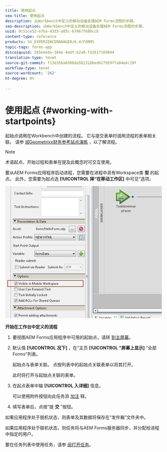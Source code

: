 ```yaml
---
title: 使用起点
seo-title: 使用起点
description: 从Workbench中定义的移动设备处理AEM Forms流程的步骤。
seo-description: 从Workbench中定义的移动设备处理AEM Forms流程的步骤。
uuid: 9c51ce52-e7ba-43d3-a85c-67067f680ccb
content-type: reference
products: SG_EXPERIENCEMANAGER/6.4/FORMS
topic-tags: forms-app
discoiquuid: 265eee8a-364e-4edf-b2a0-f42617169944
translation-type: tm+mt
source-git-commit: f13d358a6508da5813186ed61f959f7a84e6c19f
workflow-type: tm+mt
source-wordcount: '262'
ht-degree: 0%

---
```



# 使用起点 {#working-with-startpoints}

起始点调用在Workbench中创建的流程。 它与提交表单时调用流程的表单相关联。 请参 [阅Geometrixx财务参考站点演练](/help/forms/using/finance-reference-site-walkthrough.md) ，以了解流程。

>[!NOTE]
>
>术语起点、开始过程和表单在提及此概念时可交互使用。

要从AEM Forms应用程序启动进程，您需要在进程中具有Workspace类 **型** 的起点。 此外，您需要为起点选 **[!UICONTROL 择“在移动工作区]** 中可见”选项。

![mws_startpoint_select_option](assets/mws_startpoint_select_option.png)

**开始在工作台中定义的流程**

1. 要视图AEM Forms应用程序中可用的起始点，请转 [到主屏幕](/help/forms/using/home-screen.md)。
1. 默认情 **[!UICONTROL 况下]** ，在“主页 **[!UICONTROL ”屏幕上显示]** “全部Forms”列表。

   起始点与表单关联。 点按列表中的起始点关联表单以将其打开。

   此时将打开与起始点关联的表单。

1. 在起点表单中输 **[!UICONTROL 入详细]** 信息。

   可以使用附件按钮向此任务添 [加注](/help/forms/using/add-attachments.md) 释。

1. 填写表单后，点按“提 **交** ”按钮。

如果应用程序处于脱机状态，则表单及其数据将保存在“发件箱”文件夹中。

如果应用程序处于联机状态，则任务将与AEM Forms服务器同步，并分配给进程中指定的用户。

要在任务列表中使用任务，请参 [阅打开任务](/help/forms/using/open-task.md)。
